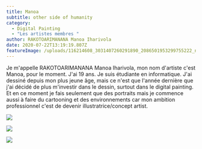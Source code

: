 ```yaml
---
title: Manoa
subtitle: other side of humanity
category:
  - Digital Painting
  - "Les artistes membres "
author: RAKOTOARIMANANA Manoa Iharivola
date: 2020-07-22T13:19:19.807Z
featureImage: /uploads/116214608_3031407260291890_2086501953299755222_n.jpg
---
```

Je m'appelle RAKOTOARIMANANA Manoa Iharivola, mon nom d'artiste c'est Manoa, pour le moment. J'ai 19 ans. Je suis étudiante en informatique. J'ai dessiné depuis mon plus jeune âge, mais ce n'est que l'année dernière que j'ai décidé de plus m'investir dans le dessin, surtout dans le digital painting. Et en ce moment je fais seulement que des portraits mais je commence aussi à faire du cartooning et des environnements car mon ambition professionnel c'est de devenir illustratrice/concept artist.

![](/uploads/110015343_3031407630291853_8782676676721544897_n.jpg)

![](/uploads/110140612_3031407503625199_2402338068099943629_n.jpg)

![](/uploads/109945426_3031407376958545_4958959317980509720_n.jpg)